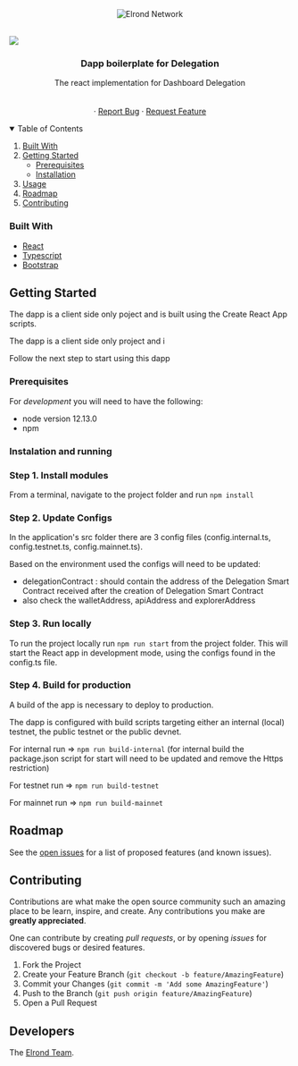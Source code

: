
<div style="text-align:center">
  <img
  src="https://raw.githubusercontent.com/ElrondNetwork/starter-dapp/master/react-delegationdashboard/preview.png"
  alt="Elrond Network">
</div>
<br>

[![](https://img.shields.io/badge/made%20by-Elrond%20Network-blue.svg)](http://elrond.com/)
<br />
<p align="center">

 <h3 align="center">Dapp boilerplate for Delegation </h3>

  <p align="center">
The react implementation for Dashboard Delegation
    <br />
    <br />
    <br />
    ·
    <a href="https://github.com/ElrondNetwork/starter-dapp/issues">Report Bug</a>
    ·
    <a href="https://github.com/ElrondNetwork/starter-dapp/issues">Request Feature</a>
  </p>
</p>



<!-- TABLE OF CONTENTS -->
<details open="open">
  <summary>Table of Contents</summary>
  <ol>
    <li><a href="#built-with">Built With</a>    </li>
    <li>
      <a href="#getting-started">Getting Started</a>
      <ul>
        <li><a href="#prerequisites">Prerequisites</a></li>
        <li><a href="#installation">Installation</a></li>
      </ul>
    </li>
    <li><a href="#usage">Usage</a></li>
    <li><a href="#roadmap">Roadmap</a></li>
    <li><a href="#contributing">Contributing</a></li>
  </ol>
</details>


### Built With

* [React](https://reactjs.org/)
* [Typescript](https://www.typescriptlang.org/)
* [Bootstrap](https://getbootstrap.com)



<!-- GETTING STARTED -->
## Getting Started

The dapp is a client side only poject and is built using the Create React App scripts. 

The dapp is a client side only project and i

Follow the next step to start using this dapp

### Prerequisites

For *development* you will need to have the following:

* node version 12.13.0
* npm

### Instalation and running

### Step 1. Install modules
From a terminal, navigate to the project folder and run ```npm install```

### Step 2. Update Configs

In the application's src folder there are 3 config files (config.internal.ts, config.testnet.ts, config.mainnet.ts).

Based on the environment used the configs will need to be updated:
- delegationContract : should contain the address of the Delegation Smart Contract received after the creation of Delegation Smart Contract
- also check the walletAddress, apiAddress and explorerAddress

### Step 3. Run locally

To run the project locally run ```npm run start``` from the project folder. This will start the React app in development mode, using the configs found in the config.ts file.

### Step 4. Build for production

A build of the app is necessary to deploy to production.

The dapp is configured with build scripts targeting either an internal (local) testnet, the public testnet or the public devnet.

For internal run => ```npm run build-internal``` (for internal build the package.json script for start will need to be updated and remove the Https restriction)

For testnet run => ```npm run build-testnet```

For mainnet run => ```npm run build-mainnet```

<!-- ROADMAP -->
## Roadmap

See the [open issues](https://github.com/ElrondNetwork/starter-dapp/issues) for a list of proposed features (and known issues).



<!-- CONTRIBUTING -->
## Contributing

Contributions are what make the open source community such an amazing place to be learn, inspire, and create. Any contributions you make are **greatly appreciated**.

One can contribute by creating *pull requests*, or by opening *issues* for discovered bugs or desired features.

1. Fork the Project
2. Create your Feature Branch (`git checkout -b feature/AmazingFeature`)
3. Commit your Changes (`git commit -m 'Add some AmazingFeature'`)
4. Push to the Branch (`git push origin feature/AmazingFeature`)
5. Open a Pull Request


## Developers

The [Elrond Team](https://elrond.com/team/).


